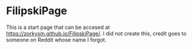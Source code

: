 # FilipskiPage
This is a start page that can be accesed at <https://zorkysm.github.io/FilipskiPage/>.
I did not create this, credit goes to someone on Reddit whose name I forgot.
